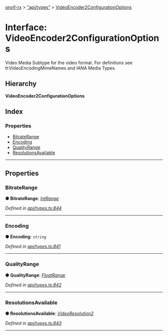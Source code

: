 [onvif-rx](../README.md) > ["api/types"](../modules/_api_types_.md) > [VideoEncoder2ConfigurationOptions](../interfaces/_api_types_.videoencoder2configurationoptions.md)

# Interface: VideoEncoder2ConfigurationOptions

Video Media Subtype for the video format. For definitions see tt:VideoEncodingMimeNames and IANA Media Types.

## Hierarchy

**VideoEncoder2ConfigurationOptions**

## Index

### Properties

* [BitrateRange](_api_types_.videoencoder2configurationoptions.md#bitraterange)
* [Encoding](_api_types_.videoencoder2configurationoptions.md#encoding)
* [QualityRange](_api_types_.videoencoder2configurationoptions.md#qualityrange)
* [ResolutionsAvailable](_api_types_.videoencoder2configurationoptions.md#resolutionsavailable)

---

## Properties

<a id="bitraterange"></a>

###  BitrateRange

**● BitrateRange**: *[IntRange](_api_types_.intrange.md)*

*Defined in [api/types.ts:844](https://github.com/patrickmichalina/onvif-rx/blob/f117e44/src/api/types.ts#L844)*

___
<a id="encoding"></a>

###  Encoding

**● Encoding**: *`string`*

*Defined in [api/types.ts:841](https://github.com/patrickmichalina/onvif-rx/blob/f117e44/src/api/types.ts#L841)*

___
<a id="qualityrange"></a>

###  QualityRange

**● QualityRange**: *[FloatRange](_api_types_.floatrange.md)*

*Defined in [api/types.ts:842](https://github.com/patrickmichalina/onvif-rx/blob/f117e44/src/api/types.ts#L842)*

___
<a id="resolutionsavailable"></a>

###  ResolutionsAvailable

**● ResolutionsAvailable**: *[VideoResolution2](_api_types_.videoresolution2.md)*

*Defined in [api/types.ts:843](https://github.com/patrickmichalina/onvif-rx/blob/f117e44/src/api/types.ts#L843)*

___

